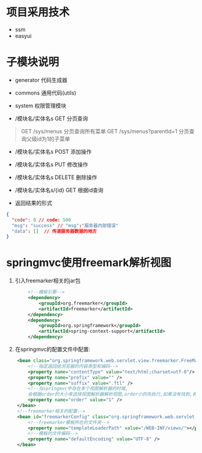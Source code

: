 # 项目采用技术
- ssm
- easyui

# 子模块说明
- generator 代码生成器 
- commons 通用代码(utils)
- system 权限管理模块

- /模块名/实体名s  GET  分页查询
> GET /sys/menus  分页查询所有菜单
> GET /sys/menus?parentId=1 分页查询父级id为1的子菜单

- /模块名/实体名s  POST  添加操作
- /模块名/实体名s  PUT  修改操作
- /模块名/实体名s  DELETE  删除操作
- /模块名/实体名s/{id}  GET  根据id查询


-  返回结果的形式
```json
{
  "code": 0 // code: 500
  "msg": "success" // "msg":"服务器内部错误"
  "data": []  // 传递服务器数据的地方
}

```

# springmvc使用freemark解析视图
1. 引入freemarker相关的jar包
```xml
        <!--模板引擎-->
        <dependency>
            <groupId>org.freemarker</groupId>
            <artifactId>freemarker</artifactId>
        </dependency>
        <dependency>
            <groupId>org.springframework</groupId>
            <artifactId>spring-context-support</artifactId>
        </dependency>        
```
2. 在springmvc的配置文件中配置:
```xml
    <bean class="org.springframework.web.servlet.view.freemarker.FreeMarkerViewResolver">
        <!--指定返回给浏览器的内容类型和编码-->
        <property name="contentType" value="text/html;charset=utf-8"/>
        <property name="prefix" value="" />
        <property name="suffix" value=".ftl" />
        <!--当springmvc中存在多个视图解析器的时候,
        会根据order的大小来选择视图解析器解析视图,order小的先执行,如果没有找到,再执行后面解析器 -->
        <property name="order" value="1" />
    </bean>
    <!--freemarker相关的配置-->
    <bean id="freemarkerConfig" class="org.springframework.web.servlet.view.freemarker.FreeMarkerConfigurer">
        <!--freemarker模板所在的文件夹-->
        <property name="templateLoaderPath" value="/WEB-INF/views/"></property>
        <!--模板的文件编码-->
        <property name="defaultEncoding" value="UTF-8" />
    </bean>
```